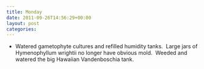```yaml
---
title: Monday
date: 2011-09-26T14:56:29+00:00
layout: post
categories:
---
```

  * Watered gametophyte cultures and refilled humidity tanks.  Large jars of Hymenophyllum wrightii no longer have obvious mold.  Weeded and watered the big Hawaiian Vandenboschia tank.
